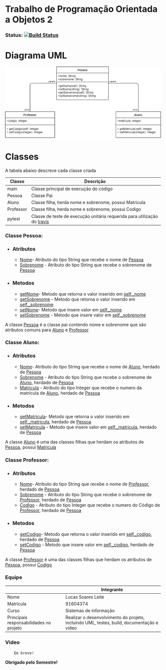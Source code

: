 # Trabalho de Programação Orientada a Objetos 2
### Status: [![Build Status](https://travis-ci.com/querneu/pooii-homework.svg?branch=master)](https://travis-ci.com/querneu/pooii-homework)


# Diagrama UML
![alt text](https://raw.githubusercontent.com/querneu/pooii-homework/master/diagrama-de-classe.png)


# Classes

A tabela abaixo descreve cada classe criada

| Classe    | Descrição |
| ------    | ------    |
| main      | Classe principal de execução do código |
| Pessoa    | Classe Pai |
| Aluno     | Classe filha, herda nome e sobrenome, possui Matricula |
| Professor | Classe filha, herda nome e sobrenome, possui Codigo|
|pytest     | Classe de teste de execução unitária requerida para utilização do [travis] |
### Classe Pessoa:
- ### Atributos
    * [Nome]- Atributo do tipo String que recebe o nome de [Pessoa]
    * [Sobrenome] - Atributo do tipo String que recebe o sobrenome de [Pessoa]
- ### Metodos
    * [getNome]- Metodo que retorna o valor inserido em [self._nome]
    * [getSobrenome] - Metodo que retorna o valor inserido em [self._sobrenome]
    * [setNome]- Metodo que insere valor em [self._nome]
    * [setSobrenome] - Metodo que insere valor em [self._sobrenome]

A classe [Pessoa] é a classe pai contendo nome e sobrenome que são atributos comuns para [Aluno] e [Professor]

### Classe Aluno:
- ### Atributos
    * [Nome]- Atributo do tipo String que recebe o nome de [Aluno], herdado de [Pessoa]
    * [Sobrenome] - Atributo do tipo String que recebe o sobrenome de [Aluno], herdado de [Pessoa]
    * [Matricula] - Atributo do tipo Integer que recebe o numero da matrícula de [Aluno], herdado de [Pessoa]
- ### Metodos
    * [getMatricula]- Metodo que retorna o valor inserido em [self._matricula], herdado de [Pessoa]
    * [setMatricula] - Metodo que insere valor em [self._matricula], herdado de [Pessoa]

A classe [Aluno] é uma das classes filhas que herdam os atributos de [Pessoa], possui [Matricula]

### Classe Professor:
- ### Atributos
    * [Nome]- Atributo do tipo String que recebe o nome de [Professor], herdado de [Pessoa]
    * [Sobrenome] - Atributo do tipo String que recebe o sobrenome de [Professor], herdado de [Pessoa]
    * [Codigo] - Atributo do tipo Integer que recebe o numero do Código de [Professor], herdado de [Pessoa]
- ### Metodos
    * [getCodigo]- Metodo que retorna o valor inserido em [self._codigo], herdado de [Pessoa]
    * [setCodigo] - Metodo que insere valor em [self._codigo], herdado de [Pessoa]

A classe [Professor] é uma das classes filhas que herdam os atributos de [Pessoa], possui [Codigo]


### Equipe
|                                         | Integrante|
| ------                                  | ------    |
| Nome                                    | Lucas Soares Leite |
| Matrícula                               | 91604374 |
| Curso                                   | Sistemas de informação |
| Principais responsabilidades no projeto | Realizar o desenvolvimento do projeto, incluindo UML, testes, build, documentação e vídeo|

### Video

        Em breve!

**Obrigado pelo Semestre!**

[//]: # (These are reference links used in the body of this note and get stripped out when the markdown processor does its job. There is no need to format nicely because it shouldn't be seen. Thanks SO - http://stackoverflow.com/questions/4823468/store-comments-in-markdown-syntax)

   [travis]: <https://travis-ci.com/>
   [pessoa]: <https://github.com/querneu/pooii-homework/blob/master/Pessoa.py>
   [aluno]: <https://github.com/querneu/pooii-homework/blob/master/Aluno.py>
   [professor]:<https://github.com/querneu/pooii-homework/blob/master/Professor.py>
   [Nome]: <https://github.com/querneu/pooii-homework/blob/024426bad1b47248c61693e4889b244e0ab7b0af/Pessoa.py#L1>
   [self._nome]: <https://github.com/querneu/pooii-homework/blob/024426bad1b47248c61693e4889b244e0ab7b0af/Pessoa.py#L9>
   [Sobrenome]: <https://github.com/querneu/pooii-homework/blob/024426bad1b47248c61693e4889b244e0ab7b0af/Pessoa.py#L1>
   [self._sobrenome]: <https://github.com/querneu/pooii-homework/blob/024426bad1b47248c61693e4889b244e0ab7b0af/Pessoa.py#L14>
   [matricula]:<https://github.com/querneu/pooii-homework/blob/master/Aluno.py#L3>
   [codigo]:<https://github.com/querneu/pooii-homework/blob/master/Professor.py#L3>
   [getNome]: <https://github.com/querneu/pooii-homework/blob/master/Pessoa.py#L6>
   [getSobrenome]: <https://github.com/querneu/pooii-homework/blob/master/Pessoa.py#L11>
   [getMatricula]: <https://github.com/querneu/pooii-homework/blob/master/Aluno.py#L5>
   [getCodigo]: <https://github.com/querneu/pooii-homework/blob/master/Aluno.py#L5>
   [setNome]: <https://github.com/querneu/pooii-homework/blob/master/Pessoa.py#L8>
   [setSobrenome]: <https://github.com/querneu/pooii-homework/blob/master/Pessoa.py#L13>
   [setMatricula]: <https://github.com/querneu/pooii-homework/blob/master/Aluno.py#L8>
   [setCodigo]: <https://github.com/querneu/pooii-homework/blob/master/Aluno.py#L8>
   
   [self._codigo]:<https://github.com/querneu/pooii-homework/blob/master/Professor.py#L9>
   [self._matricula]:<https://github.com/querneu/pooii-homework/blob/master/Aluno.py#L9>
   
 
